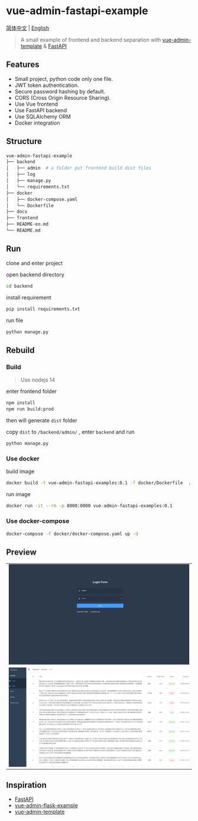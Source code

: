# vue-admin-fastapi-example

[简体中文](./README.md) | [English](./README-en.md)

> A small example of frontend and backend separation with [vue-admin-template](https://github.com/PanJiaChen/vue-admin-template) & [FastAPI](https://github.com/tiangolo/fastapi)

## Features

- Small project, python code only one file.
- JWT token authentication.
- Secure password hashing by default.
- CORS (Cross Origin Resource Sharing).
- Use Vue frontend
- Use FastAPI backend
- Use SQLAlchemy ORM
- Docker integration

## Structure

```sh
vue-admin-fastapi-example
├── backend
│   ├── admin  # a folder put frontend build dist files
│   ├── log
│   ├── manage.py
│   └── requirements.txt
├── docker
│   ├── docker-compose.yaml
│   └── Dockerfile
├── docs 
├── frontend 
├── README-en.md
└── README.md
```

## Run

clone and enter project

open backend directory

```sh
cd backend
```

install requirement

```sh
pip install requirements.txt
```

run file

```sh
python manage.py
```

## Rebuild

### Build

> Use nodejs 14 

enter frontend folder

```sh
npm install
npm run build:prod
```

then will generate `dist` folder

copy `dist` to `/backend/admin/` , enter `backend` and run

```sh
python manage.py
```

### Use docker

build image

```sh
docker build -t vue-admin-fastapi-examples:0.1 -f docker/Dockerfile  .
```

run image

```sh
docker run -it --rm -p 8000:8000 vue-admin-fastapi-examples:0.1
```

### Use docker-compose

```sh
docker-compose -f docker/docker-compose.yaml up -d
```

## Preview

|  |
|---------------------|
| ![](docs/img/1.png) | 
| ![](docs/img/2.png) | 


## Inspiration

- [FastAPI](https://github.com/tiangolo/fastapi)
- [vue-admin-flask-example](https://github.com/bay1/vue-admin-flask-example)
- [vue-admin-template](https://github.com/PanJiaChen/vue-admin-template)